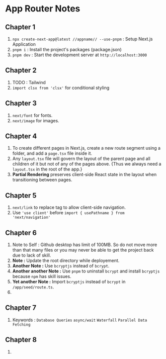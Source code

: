 # App Router Notes

## Chapter 1

1. `npx create-next-app@latest //appname// --use-pnpm` : Setup Next.js Application
2. `pnpm i` : Install the project's packages (package.json)
3. `pnpm dev` : Start the development server at `http://localhost:3000`

## Chapter 2

1. TODO : Tailwind
2. `import clsx from 'clsx'` for conditional styling

## Chapter 3

1. `next/font` for fonts.
2. `next/image` for images.

## Chapter 4

1. To create different pages in Next.js, create a new route segment using a folder, and add a `page.tsx` file inside it.
2. Any `layout.tsx` file will govern the layout of the parent page and all children of it but not of any of the pages above. {Thus we always need a `layout.tsx` in the root of the app.}
3. **Partial Rendering** preserves client-side React state in the layout when transitioning between pages.

## Chapter 5

1. `next/link` to replace <a> tag to allow client-side navigation.
2. Use `'use client'` before `import { usePathname } from 'next/navigation'`

## Chapter 6

1. Note to Self : Github desktop has limit of 100MB. So do not move more than that many files or you may never be able to get the project back due to lack of skill.
2. **Note :** Update the root directory while deployement.
3. **Another Note :** Use `bcryptjs` instead of `bcrypt`.
4. **Another another Note :** Use `pnpm` to uninstall `bcrypt` and install `bcryptjs` because `npm` has skill issues.
5. **Yet another Note :** Import `bcryptjs` instead of `bcrypt` in `/app/seed/route.ts`.
6. 

## Chapter 7

1. Keywords : `Database Queries` `async/wait` `Waterfall` `Parallel Data Fetching`

## Chapter 8

1. 